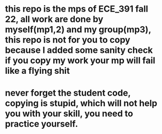 # this repo is the mps of ECE_391 fall 22, all work are done by myself(mp1,2) and my group(mp3), this repo is not for you to copy because I added some sanity check if you copy my work your mp will fail like a flying shit
# never forget the student code, copying is stupid, which will not help you with your skill, you need to practice yourself.
